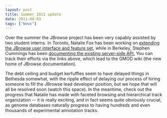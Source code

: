 ```yaml
---
layout: post
title: Summer 2011 update
date: 2011-08-03
tags: ["News"]
---
```


Over the summer the JBrowse project has been very capably assisted by two student interns. In Toronto, Natalie Fox has been working on [extending the JBrowse user interface and feature set,](http://gmod.org/wiki/JBrowseDev/Upcoming) while in Berkeley, Stephen Cummings has been [documenting the existing server-side API.](http://gmod.org/wiki/JBrowseDev/Current) You can track their efforts via the links above, which lead to the GMOD wiki (the new home of JBrowse documentation).

The debt ceiling and budget kerfuffles seem to have delayed things in Bethesda somewhat, with the ripple effect of delaying our process of hiring someone to fill the JBrowse lead developer position, but we hope that will all be resolved soon (watch this space). In the meantime, check out the progress that Natalie has made with faceted browsing and hierarchical track organization -- it is really exciting, and in fact seems quite obviously crucial, as genome databases naturally progress to having hundreds and even thousands of experimental annotation tracks.